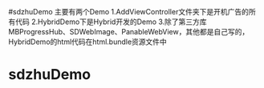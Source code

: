 #sdzhuDemo
主要有两个Demo
1.AddViewController文件夹下是开机广告的所有代码
2.HybridDemo下是Hybrid开发的Demo
3.除了第三方库MBProgressHub、SDWebImage、PanableWebView，其他都是自己写的，HybridDemo的html代码在html.bundle资源文件中
# sdzhuDemo
